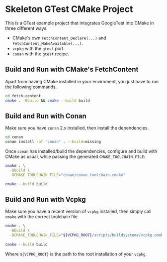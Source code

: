 # Skeleton GTest CMake Project

This is a GTest example project that
integrates GoogleTest into CMake in
three different ways:

- CMake's own `FetchContent_Declare(...)`
  and `FetchContent_MakeAvailable(...)`.
- `vcpkg` with the `gtest` port.
- `conan` with the `gtest` recipe.

## Build and Run with CMake's FetchContent

Apart from having CMake installed in your enviroment, you just have to run the following commands.

```bash
cd fetch-content
cmake . -Bbuild && cmake --build build
```

## Build and Run with Conan

Make sure you have `conan` 2.x installed, then install the dependencies.

```bash
cd conan
conan install -of "conan" . --build=missing
```

Once `conan` has installed/build the dependencies, configure and build with CMake as usual, while passing the generated `CMAKE_TOOLCHAIN_FILE`:

```bash
cmake . \
  -Bbuild \
  -DCMAKE_TOOLCHAIN_FILE="conan/conan_toolchain.cmake"

cmake --build build
```


## Build and Run with Vcpkg

Make sure you have a recent version of `vcpkg` installed, then simply call `cmake` with the correct toolchain file.

```bash
cmake . \
  -Bbuild \
  -DCMAKE_TOOLCHAIN_FILE="${VCPKG_ROOT}/scripts/buildsystems/vcpkg.cmake"
  
cmake --build build
```

Where `${VCPKG_ROOT}` is the path to the root installation of your `vcpkg`.
